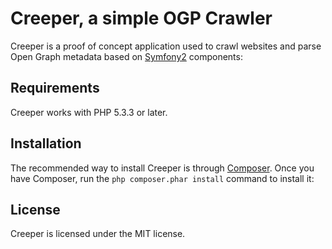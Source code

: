 Creeper, a simple OGP Crawler
=============================

Creeper is a proof of concept application used to crawl websites and parse Open Graph metadata based on [Symfony2][1] components:

## Requirements

Creeper works with PHP 5.3.3 or later.

## Installation

The recommended way to install Creeper is through [Composer][2]. Once you have Composer, run the `php composer.phar install` command to install it:

## License

Creeper is licensed under the MIT license.

[1]: http://symfony.com
[2]: http://getcomposer.org